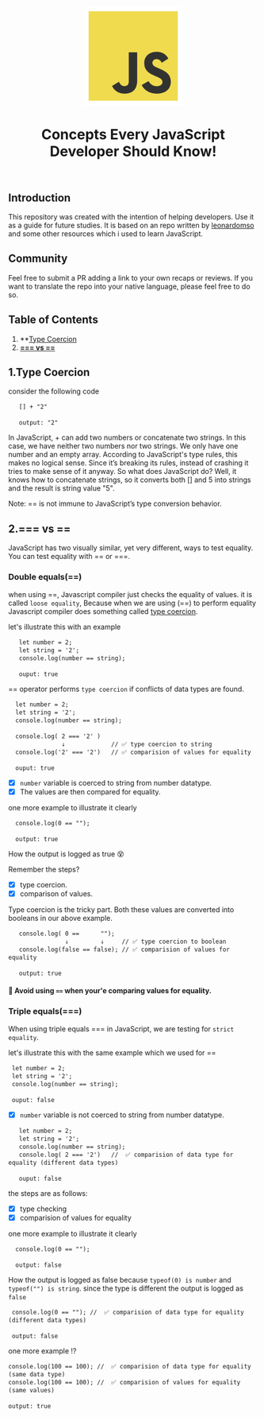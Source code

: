 ﻿<h1 align="center">
<br>
  <a href="https://github.com/leonardomso/33"><img src="https://github.com/harishsambasivam/JSconcepts/blob/master/JavaScript-logo.png" alt="Concepts Every JS Developer Should Know" width=200"></a>
  <br>
    <br>
     Concepts Every JavaScript Developer Should Know!
  <br><br>
</h1>


## Introduction

This repository was created with the intention of helping developers. Use it as a guide for future studies. It is based on an repo written by [leonardomso](https://github.com/leonardomso/33-js-concepts) and some other resources which i used to learn JavaScript.

## Community
Feel free to submit a PR adding a link to your own recaps or reviews. If you want to translate the repo into your native language, please feel free to do so.

## Table of Contents
1. **[Type Coercion](#1-type-corecion)
2. **[=== vs ==](#2-===-vs-===)**

## 1.Type Coercion

consider the following code
```
   [] + "2"
   
   output: "2"
 ```
 
 In JavaScript, + can add two numbers or concatenate two strings. In this case, we have neither two numbers nor two strings. We only have one number and an empty array. According to JavaScript's type rules, this makes no logical sense. Since it’s breaking its rules, instead of crashing it tries to make sense of it anyway. So what does JavaScript do? Well, it knows how to concatenate strings, so it converts both [] and 5 into strings and the result is string value "5".
 
 Note: == is not immune to JavaScript’s type conversion behavior.

## 2.=== vs ==
JavaScript has two visually similar, yet very different, ways to test equality. You can test equality with == or ===.

### Double equals(==)

 when using ==, Javascript compiler just checks the equality of values. it is called `loose equality`, Because when we are using (==) to perform equality Javascript compiler does something called [type coercion](#1-type-coercion).
 
 let's illustrate this with an example
 
 ```
    let number = 2;
    let string = '2';
    console.log(number == string);
    
    ouput: true
 ```
 == operator performs `type coercion` if conflicts of data types are found.
 
  ```
    let number = 2;
    let string = '2';
    console.log(number == string);
    
    console.log( 2 === '2' )
                 ↓             // ✅ type coercion to string
    console.log('2' === '2')   // ✅ comparision of values for equality
    
    ouput: true
 ```
 -[x] `number` variable is coerced to string from number datatype.
 -[x] The values are then compared for equality.
 
 one more example to illustrate it clearly
 
 ```
   console.log(0 == "");
   
   output: true
 ```
 
 How the output is logged as true 😵
 
 Remember the steps?
 -[x] type coercion.
 -[x] comparison of values.
 
 Type coercion is the tricky part. Both these values are converted into booleans in our above example.
 
 ```
    console.log( 0 ==      "");
                 ↓         ↓     // ✅ type coercion to boolean
    console.log(false == false); // ✅ comparision of values for equality
    
    output: true
 ```
 
 #### 💩 Avoid using `==` when your'e comparing values for equality.
 
 ### Triple equals(===)
 When using triple equals === in JavaScript, we are testing for `strict equality`.
 
  let's illustrate this with the same example which we used for ==
  
   ```
    let number = 2;
    let string = '2';
    console.log(number == string);
    
    ouput: false
 ```
  - [x] `number` variable is not coerced to string from number datatype.
  
 ```
    let number = 2;
    let string = '2';
    console.log(number == string);
    console.log( 2 === '2')   //  ✅ comparision of data type for equality (different data types)
    
    ouput: false
 ```
 
 the steps are as follows:
 - [x] type checking
 - [x] comparision of values for equality
 
  one more example to illustrate it clearly
 
 ```
   console.log(0 == "");
   
   output: false
 ```
 
 How the output is logged as false because `typeof(0) is number` and `typeof("") is string`.
 since the type is different the output is logged as `false` 
 
  ```
   console.log(0 == ""); //  ✅ comparision of data type for equality  (different data types)
   
   output: false
 ```
 one more example !?
 
   ```
   console.log(100 == 100); //  ✅ comparision of data type for equality  (same data type)
   console.log(100 == 100); //  ✅ comparision of values for equality  (same values)
   
   output: true
 ```
 
 
